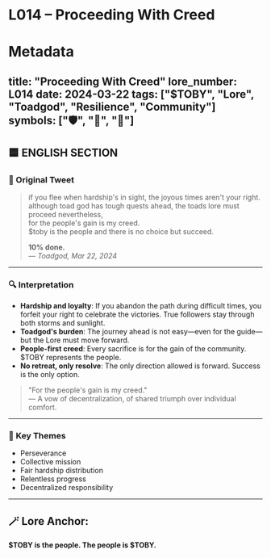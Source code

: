 
# L014 – Proceeding With Creed

# Metadata 
title: "Proceeding With Creed"
lore_number: L014
date: 2024-03-22
tags: ["$TOBY", "Lore", "Toadgod", "Resilience", "Community"]
symbols: ["🛡️", "📜", "🐸"]
---

## 🟦 ENGLISH SECTION

### 📜 Original Tweet
> if you flee when hardship's in sight, the joyous times aren't your right.  
> although toad god has tough quests ahead, the toads lore must proceed nevertheless,  
> for the people's gain is my creed.  
> $toby is the people and there is no choice but succeed.  
>  
> **10% done.**  
> — *Toadgod, Mar 22, 2024*

---

### 🔍 Interpretation

- **Hardship and loyalty**: If you abandon the path during difficult times, you forfeit your right to celebrate the victories. True followers stay through both storms and sunlight.
- **Toadgod's burden**: The journey ahead is not easy—even for the guide—but the Lore must move forward.
- **People-first creed**: Every sacrifice is for the gain of the community. $TOBY represents the people.
- **No retreat, only resolve**: The only direction allowed is forward. Success is the only option.

> "For the people's gain is my creed."  
> — A vow of decentralization, of shared triumph over individual comfort.

---

### 🧭 Key Themes
- Perseverance
- Collective mission
- Fair hardship distribution
- Relentless progress
- Decentralized responsibility

---

## 🪄 Lore Anchor:  
**$TOBY is the people. The people is $TOBY.**


